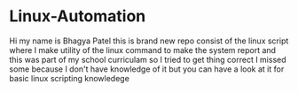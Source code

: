# Linux-Automation
Hi my name is Bhagya Patel this is brand new repo consist of the linux script where I make utility of the linux command to make the system report and this was part of my school curriculam so I tried to get thing correct I missed some because I don't have knowledge of it but you can have a look at it for basic linux scripting knowledege 
